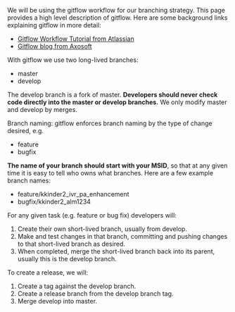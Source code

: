 We will be using the gitflow workflow for our branching strategy. This page provides a high level description of gitflow.  Here are some background links explaining gitflow in more detail:
* [Gitflow Workflow Tutorial from Atlassian](https://www.atlassian.com/git/tutorials/comparing-workflows/gitflow-workflow)
* [Gitflow blog from Axosoft](https://blog.axosoft.com/gitflow/)

With gitflow we use two long-lived branches:
* master
* develop

The develop branch is a fork of master. **Developers should never check code directly into the master or develop branches.**   We only modify master and develop by merges.

Branch naming: gitflow enforces branch naming by the type of change desired, e.g.
* feature
* bugfix

**The name of your branch should start with your MSID**, so that at any given time it is easy to tell who owns what branches. Here are a few example branch names:
* feature/kkinder2_ivr_pa_enhancement
* bugfix/kkinder2_alm1234

For any given task (e.g. feature or bug fix) developers will:
1. Create their own short-lived branch, usually from develop. 
1. Make and test changes in that branch, committing and pushing changes to that short-lived branch as desired.
1. When completed, merge the short-lived branch back into its parent, usually this is the develop branch.

To create a release, we will:
1. Create a tag against the develop branch.
1. Create a release branch from the develop branch tag.
1. Merge develop into master.
